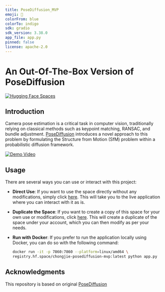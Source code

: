 ```yaml
---
title: PoseDiffusion_MVP
emoji: 🐠
colorFrom: blue
colorTo: indigo
sdk: gradio
sdk_version: 3.38.0
app_file: app.py
pinned: false
license: apache-2.0
---
```


# An Out-Of-The-Box Version of PoseDiffusion
[![Hugging Face Spaces](https://img.shields.io/badge/%F0%9F%A4%97%20Hugging%20Face-Spaces-blue)](https://huggingface.co/spaces/chongjie/PoseDiffusion_MVP)

## Introduction
Camera pose estimation is a critical task in computer vision, traditionally relying on classical methods such as keypoint matching, RANSAC, and bundle adjustment. [PoseDiffusion](https://posediffusion.github.io/) introduces a novel approach to this problem by formulating the Structure from Motion (SfM) problem within a probabilistic diffusion framework. 

[![Demo Video](splash_sample2_record.gif)](https://posediffusion.github.io/resources/splash_sample2.mp4 "Demo Video")

## Usage

There are several ways you can use or interact with this project:

* **Direct Use**: If you want to use the space directly without any modifications, simply click [here](https://huggingface.co/spaces/chongjie/PoseDiffusion_MVP). This will take you to the live application where you can interact with it as is.

* **Duplicate the Space**: If you want to create a copy of this space for your own use or modifications, click [here](https://huggingface.co/spaces/chongjie/co-tracker?duplicate=true). This will create a duplicate of the space under your account, which you can then modify as per your needs.

* **Run with Docker**: If you prefer to run the application locally using Docker, you can do so with the following command:

    ```bash
    docker run -it -p 7860:7860 --platform=linux/amd64 \
    registry.hf.space/chongjie-posediffusion-mvp:latest python app.py
    ```

## Acknowledgments
This repository is based on original [PoseDiffusion](https://posediffusion.github.io/)
